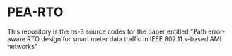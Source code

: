 # PEA-RTO
This repository is the ns-3 source codes for the paper entitled "Path error-aware RTO design for smart meter data traffic in IEEE 802.11 s-based AMI networks"
